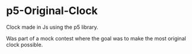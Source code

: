 # p5-Original-Clock
Clock made in Js using the p5 library. 

Was part of a mock contest where the goal was to make the most original clock possible. 
